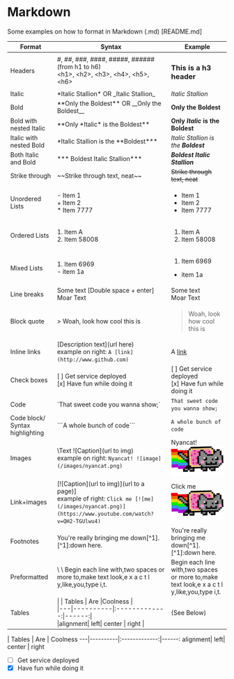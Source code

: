 # Markdown
Some examples on how to format in Markdown (.md) [README.md]

| Format            | Syntax                                                      | Example |
| ------            |-----                                                        |-----    |
| Headers 	        | \#, \##, \###, \####, \#####, \###### (from h1 to h6)                                                                                                         <br> \<h1>, \<h2>, \<h3>, \<h4>, \<h5>, \<h6>                     |  <h3>This is a h3 header</h3>	|
| Italic  	        | \*Italic Stallion\*  OR \_Italic Stallion\_	                | *Italic Stallion* 	|
| Bold  	          | \*\*Only the Boldest\*\* 	OR \_\_Only the Boldest\_\_       | **Only the Boldest** 	|
| Bold with nested Italic | \*\*Only \*Italic\* is the Boldest\*\*                | **Only *Italic* is the Boldest**  |
| Italic with nested Bold | \*Italic Stallion is the \*\*Boldest\*\*\*            | *Italic Stallion is the **Boldest***   |
| Both Italic and Bold | \*\*\* Boldest Italic Stallion\*\*\*                     | ***Boldest Italic Stallion***   |
| Strike through 	  | \~\~Strike through text, neat\~\~ 	                          | ~~Strike through text, neat~~ 	|
| Unordered Lists 	| \- Item 1  <br>   \+ Item 2  <br>  \* Item 7777             | <ul><li>Item 1</li><li>Item 2</li><li>Item 7777</li></ol>	  |
| Ordered Lists 	  | 1. Item A  <br>  2. Item 58008	                            | <ol><li>Item A</li><li>Item 58008</li></ol>  	|
| Mixed Lists 	    | 1. Item 6969  <br>   \- item 1a 	                          | <ol><li>Item 6969</li></ol><ul><li>item 1a</li></ul> 		|
| Line breaks 	    | Some text [Double space + enter] 	Moar Text                 | Some text  <br>  Moar Text 	|
| Block quote 	    | \> Woah, look how cool this is	                            | <blockquote>Woah, look how cool this is</blockquote> 	|
| Inline links 	    | \[Description text\](url here) <br> example on right: `A [link](http://www.github.com)`  	| A [link](http://www.github.com) 	|
| Check boxes       | \[ \] Get service deployed <br> \[x\] Have fun while doing it | [ ] Get service deployed <br> [x] Have fun while doing it
| Code 	            | \`That sweet code you wanna show;\` 	                      | `That sweet code you wanna show;` 	|
| Code block/ Syntax highlighting 	| \`\`\`A whole bunch of code\`\`\` 	        |  ```A whole bunch of code``` 	|
| Images 	          | \Text ![Caption\](url to img)<br>example on right: `Nyancat! ![image](/images/nyancat.png)`  | Nyancat! ![image](/images/nyancat.png) 	|
| Link+images 	    | \[\![Caption\](url to img)\](url to a page)\]<br>example of right: `Click me [![me](/images/nyancat.png)](https://www.youtube.com/watch?v=QH2-TGUlwu4)`        | Click me [![me](/images/nyancat.png)](https://www.youtube.com/watch?v=QH2-TGUlwu4) 	|
| Footnotes  	      | You're really bringing me down\[^1\].   \[^1\]:down here. 	|  You're really bringing me down[^1].   [^1]:down here. 	|
| Preformatted 	    | \ \ Begin each line with,two spaces or more to,make text look,e x a c t l y,like,you,type i,t. 	|   Begin each line with,two spaces or more to,make text look,e x a c t l y,like,you,type i,t. 	|
| Tables 	          | \| \| Tables \|    Are    \|Coolness \|<br> \|---\|----------\|:-------------:\|------:\| <br> \|alignment\| left\| center \| right \| | (See Below)  |

 | Tables   |      Are      |  Coolness 
---|----------|:-------------:|------:
alignment| left| center | right 


- [ ] Get service deployed  
- [X] Have fun while doing it
